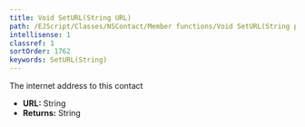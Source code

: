 ```yaml
---
title: Void SetURL(String URL)
path: /EJScript/Classes/NSContact/Member functions/Void SetURL(String p_0)
intellisense: 1
classref: 1
sortOrder: 1762
keywords: SetURL(String)
---
```



The internet address to this contact



* **URL:** String
* **Returns:** String


